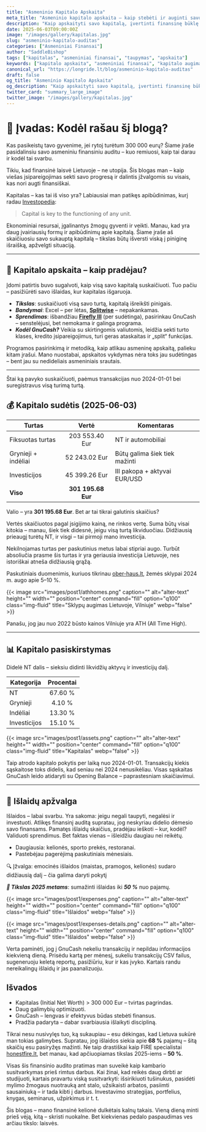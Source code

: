 ```yaml
---
title: "Asmeninio Kapitalo Apskaita"
meta_title: "Asmeninio kapitalo apskaita – kaip stebėti ir auginti savo turtą"
description: "Kaip apskaityti savo kapitalą, įvertinti finansinę būklę ir planuoti tvarų turtų augimą."
date: 2025-06-03T09:00:00Z
image: "/images/gallery/kapitalas.jpg"
slug: "asmeninio-kapitalo-auditas"
categories: ["Asmeniniai Finansai"]
author: "SaddleBishop"
tags: ["kapitalas", "asmeniniai finansai", "taupymas", "apskaita"]
keywords: ["kapitalo apskaita", "asmeniniai finansai", "kapitalo augimas", "finansinis auditas"]
canonical_url: "https://longride.lt/blog/asmeninio-kapitalo-auditas"
draft: false
og_title: "Asmeninio Kapitalo Apskaita"
og_description: "Kaip apskaityti savo kapitalą, įvertinti finansinę būklę ir planuoti tvarų turtų augimą."
twitter_card: "summary_large_image"
twitter_image: "/images/gallery/kapitalas.jpg"
---
```


# 📌 Įvadas: Kodėl rašau šį blogą?

Kas pasikeistų tavo gyvenime, jei rytoj turėtum 300 000 eurų? Šiame įraše pasidalinsiu savo asmeniniu finansiniu auditu – kuo remiuosi, kaip tai darau ir kodėl tai svarbu.

Tikiu, kad finansinė laisvė Lietuvoje – ne utopija. Šis blogas man – kaip viešas įsipareigojimas sekti savo progresą ir dalintis įžvalgomis su visais, kas nori augti finansiškai.

Kapitalas – kas tai iš viso yra? Labiausiai man patikęs apibūdinimas, kurį radau [Investopedia](https://www.investopedia.com/terms/c/capital.asp#toc-understanding-capital):

> Capital is key to the functioning of any unit.

Ekonominiai resursai, įgalinantys žmogų gyventi ir veikti. Manau, kad yra daug įvairiausių formų ir apibūdinimų apie kapitalą. Šiame įraše aš skaičiuosiu savo sukauptą kapitalą – tikslas būtų išversti viską į piniginę išraišką, apžvelgti situaciją.

<hr>

## 💼 Kapitalo apskaita – kaip pradėjau?

Įdomi patirtis buvo sugalvoti, kaip visą savo kapitalą suskaičiuoti. Tuo pačiu – pasižiūrėti savo išlaidas, kur kapitalas išgaruoja.

- ***Tikslas***: suskaičiuoti visą savo turtą, kapitalą išreikšti pinigais.
- ***Bandymai***: Excel – per lėtas, [**Splitwise**](https://www.splitwise.com/) – nepakankamas.
- ***Sprendimas***: išbandžiau [**Firefly III**](https://www.firefly-iii.org/) (per sudėtinga), pasirinkau GnuCash – senstelėjusi, bet nemokama ir galinga programa.
- ***Kodėl GnuCash?*** Veikia su skirtingomis valiutomis, leidžia sekti turto klases, kredito įsipareigojimus, turi geras ataskaitas ir „split“ funkcijas.

Programos pasirinkimą ir metodiką, kaip atlikau asmeninę apskaitą, palieku kitam įrašui. Mano nuostabai, apskaitos vykdymas nėra toks jau sudėtingas – bent jau su nedideliais asmeniniais srautais.

<hr>

Štai ką pavyko suskaičiuoti, paėmus transakcijas nuo 2024-01-01 bei suregistravus visą turimą turtą.

## 💰 Kapitalo sudėtis (2025-06-03)

| Turtas             |       Vertė         | Komentaras             |
| ------------------ | :-----------------: | ---------------------- |
| Fiksuotas turtas   | 203 553.40 Eur      | NT ir automobiliai     |
| Grynieji + indėliai| 52 243.02 Eur       | Būtų galima šiek tiek mažinti |
| Investicijos       | 45 399.26 Eur       | III pakopa + aktyvai EUR/USD |
| **Viso**           | **301 195.68 Eur**  |                        |

Valio – yra **301 195.68 Eur**. Bet ar tai tikrai galutinis skaičius?

Vertės skaičiuotos pagal įsigijimo kainą, ne rinkos vertę. Suma būtų visai kitokia – manau, šiek tiek didesnė, jeigu visą turtą likviduočiau. Didžiausią prieaugį turėtų NT, ir visgi – tai pirmoji mano investicija.

Nekilnojamas turtas per paskutinius metus labai stipriai augo. Turbūt absoliučia prasme šis turtas ir yra geriausia investicija Lietuvoje, nes istoriškai atneša didžiausią grąžą.

Paskutiniais duomenimis, kuriuos tikrinau [ober-haus.lt](https://www.ober-haus.lt/rinkos_apzvalgos/ohbi/?page=1), žemės sklypai 2024 m. augo apie 5–10 %.

{{< image src="images/post1/athhomes.png" caption="" alt="alter-text" height="" width="" position="center" command="fill" option="q100" class="img-fluid" title="Sklypų augimas Lietuvoje, Vilniuje" webp="false" >}}

Panašu, jog jau nuo 2022 būsto kainos Vilniuje yra ATH (All Time High).

<hr>

## 📊 Kapitalo pasiskirstymas

Didelė NT dalis – sieksiu didinti likvidžių aktyvų ir investicijų dalį.

| Kategorija    | Procentai |
| ------------- | :-------: |
| NT            | 67.60 %   |
| Grynieji      | 4.10 %    |
| Indėliai      | 13.30 %   |
| Investicijos  | 15.10 %   |


{{< image src="images/post1/assets.png" caption="" alt="alter-text" height="" width="" position="center" command="fill" option="q100" class="img-fluid" title="Kapitalas" webp="false" >}}

Taip atrodo kapitalo pokytis per laiką nuo 2024-01-01. Transakcijų kiekis sąskaitose toks didelis, kad seniau nei 2024 nenusikėliau. Visas sąskaitas GnuCash leido atidaryti su Opening Balance – paprastesniam skaičiavimui.

<hr>

## 🧾 Išlaidų apžvalga

Išlaidos – labai svarbu. Yra sakoma: jeigu negali taupyti, negalėsi ir investuoti. Atlikęs finansinį auditą supratau, jog neskyriau didelio dėmesio savo finansams. Pamatęs išlaidų skaičius, pradėjau ieškoti – kur, kodėl? Validuoti sprendimus. Bet faktas vienas – išleidžiu daugiau nei reikėtų.

- Daugiausia: kelionės, sporto prekės, restoranai.
- Pastebėjau pagerėjimą paskutiniais mėnesiais.

🔍 Įžvalga: emocinės išlaidos (maistas, pramogos, kelionės) sudaro didžiausią dalį – čia galima daryti pokytį

***🎯 Tikslas 2025 metams***: sumažinti išlaidas iki ***50 %*** nuo pajamų.

{{< image src="images/post1/expenses.png" caption="" alt="alter-text" height="" width="" position="center" command="fill" option="q100" class="img-fluid" title="Išlaidos" webp="false" >}}

{{< image src="images/post1/expenses-details.png" caption="" alt="alter-text" height="" width="" position="center" command="fill" option="q100" class="img-fluid" title="Išlaidos" webp="false" >}}

Verta paminėti, jog į GnuCash nekeliu transakcijų ir nepildau informacijos kiekvieną dieną. Prisėdu kartą per mėnesį, sukeliu transakcijų CSV failus, sugeneruoju keletą reportų, pasižiūriu, kur ir kas įvyko. Kartais randu nereikalingų išlaidų ir jas paanalizuoju.

## Išvados

- Kapitalas (Initial Net Worth) > 300 000 Eur – tvirtas pagrindas.
- Daug galimybių optimizuoti.
- GnuCash – lengvas ir efektyvus būdas stebėti finansus.
- Pradžia padaryta – dabar svarbiausia išlaikyti discipliną.

Tikrai nesu nusivylęs tuo, ką sukaupiau – esu dėkingas, kad Lietuva sukūrė man tokias galimybes. Supratau, jog išlaidos siekia apie **68 %** pajamų – šitą skaičių esu pasiryžęs mažinti. Ne taip drastiškai kaip FIRE specialistai [honestfire.lt](https://www.honestfire.lt/), bet manau, kad apčiuopiamas tikslas 2025-iems – **50 %**.

Visas šis finansinio audito pratimas man suveikė kaip kambario susitvarkymas prieš rimtus darbus. Kai žinai, kad reikės daug dirbti ar studijuoti, kartais pravartu viską susitvarkyti: išsirikiuoti tušinukus, pasidėti mylimo žmogaus nuotrauką ant stalo, užsikaisti arbatos, pasiimti sausainiuką – ir tada kibti į darbus. Investavimo strategijas, portfelius, knygas, seminarus, užpirkimus ir t. t.

Šis blogas – mano finansinė kelionė dulkėtais kalnų takais. Vieną dieną minti prieš vėją, kitą – skristi nuokalne. Bet kiekvienas pedalo paspaudimas ves arčiau tikslo: laisvės.
